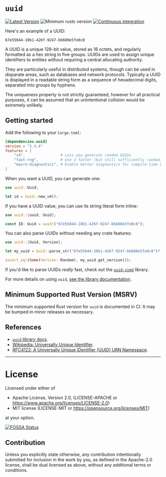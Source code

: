 # `uuid`

[![Latest Version](https://img.shields.io/crates/v/uuid.svg)](https://crates.io/crates/uuid)
![Minimum rustc version](https://img.shields.io/badge/rustc-1.46.0+-yellow.svg)
[![Continuous integration](https://github.com/uuid-rs/uuid/actions/workflows/ci.yml/badge.svg)](https://github.com/uuid-rs/uuid/actions/workflows/ci.yml)

Here's an example of a UUID:

```text
67e55044-10b1-426f-9247-bb680e5fe0c8
```

A UUID is a unique 128-bit value, stored as 16 octets, and regularly
formatted as a hex string in five groups. UUIDs are used to assign unique
identifiers to entities without requiring a central allocating authority.

They are particularly useful in distributed systems, though can be used in
disparate areas, such as databases and network protocols.  Typically a UUID
is displayed in a readable string form as a sequence of hexadecimal digits,
separated into groups by hyphens.

The uniqueness property is not strictly guaranteed, however for all
practical purposes, it can be assumed that an unintentional collision would
be extremely unlikely.

## Getting started

Add the following to your `Cargo.toml`:

```toml
[dependencies.uuid]
version = "1.3.4"
features = [
    "v4",                # Lets you generate random UUIDs
    "fast-rng",          # Use a faster (but still sufficiently random) RNG
    "macro-diagnostics", # Enable better diagnostics for compile-time UUIDs
]
```

When you want a UUID, you can generate one:

```rust
use uuid::Uuid;

let id = Uuid::new_v4();
```

If you have a UUID value, you can use its string literal form inline:

```rust
use uuid::{uuid, Uuid};

const ID: Uuid = uuid!("67e55044-10b1-426f-9247-bb680e5fe0c8");
```

You can also parse UUIDs without needing any crate features:

```rust
use uuid::{Uuid, Version};

let my_uuid = Uuid::parse_str("67e55044-10b1-426f-9247-bb680e5fe0c8")?;

assert_eq!(Some(Version::Random), my_uuid.get_version());
```

If you'd like to parse UUIDs _really_ fast, check out the [`uuid-simd`](https://github.com/nugine/uuid-simd)
library.

For more details on using `uuid`, [see the library documentation](https://docs.rs/uuid/1.3.4/uuid).

## Minimum Supported Rust Version (MSRV)

The minimum supported Rust version for `uuid` is documented in
CI. It may be bumped in minor releases as necessary.

## References

* [`uuid` library docs](https://docs.rs/uuid/1.3.4/uuid).
* [Wikipedia: Universally Unique Identifier](http://en.wikipedia.org/wiki/Universally_unique_identifier).
* [RFC4122: A Universally Unique IDentifier (UUID) URN Namespace](http://tools.ietf.org/html/rfc4122).

---
# License

Licensed under either of

* Apache License, Version 2.0, (LICENSE-APACHE or https://www.apache.org/licenses/LICENSE-2.0)
* MIT license (LICENSE-MIT or https://opensource.org/licenses/MIT)

at your option.


[![FOSSA Status](https://app.fossa.com/api/projects/git%2Bgithub.com%2Fuuid-rs%2Fuuid.svg?type=large)](https://app.fossa.com/projects/git%2Bgithub.com%2Fuuid-rs%2Fuuid?ref=badge_large)

## Contribution

Unless you explicitly state otherwise, any contribution intentionally submitted
for inclusion in the work by you, as defined in the Apache-2.0 license, shall
be dual licensed as above, without any additional terms or conditions.